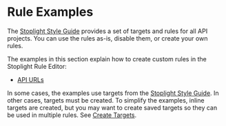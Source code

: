 # Rule Examples

The [Stoplight Style Guide](https://apistylebook.stoplight.io/docs/stoplight-style-guide) provides a set of targets and rules for all API projects. You can use the rules as-is, disable them, or create your own rules. 

The examples in this section explain how to create custom rules in the Stoplight Rule Editor:

* [API URLs](rule-examples-api-urls.md)

In some cases, the examples use targets from the [Stoplight Style Guide](https://apistylebook.stoplight.io/docs/stoplight-style-guide). In other cases, targets must be created. To simplify the examples, inline targets are created, but you may want to create saved targets so they can be used in multiple rules. See [Create Targets](b-create-targets.md).